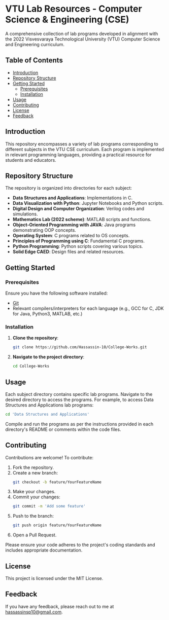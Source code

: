 # VTU Lab Resources - Computer Science & Engineering (CSE)

A comprehensive collection of lab programs developed in alignment with the 2022 Visvesvaraya Technological University (VTU) Computer Science and Engineering curriculum.

## Table of Contents

- [Introduction](#introduction)
- [Repository Structure](#repository-structure)
- [Getting Started](#getting-started)
  - [Prerequisites](#prerequisites)
  - [Installation](#installation)
- [Usage](#usage)
- [Contributing](#contributing)
- [License](#license)
- [Feedback](#feedback)

## Introduction

This repository encompasses a variety of lab programs corresponding to different subjects in the VTU CSE curriculum. Each program is implemented in relevant programming languages, providing a practical resource for students and educators.

## Repository Structure

The repository is organized into directories for each subject:

- **Data Structures and Applications**: Implementations in C.
- **Data Visualization with Python**: Jupyter Notebooks and Python scripts.
- **Digital Design and Computer Organization**: Verilog codes and simulations.
- **Mathematics Lab (2022 scheme)**: MATLAB scripts and functions.
- **Object-Oriented Programming with JAVA**: Java programs demonstrating OOP concepts.
- **Operating System**: C programs related to OS concepts.
- **Principles of Programming using C**: Fundamental C programs.
- **Python Programming**: Python scripts covering various topics.
- **Solid Edge CAED**: Design files and related resources.

## Getting Started

### Prerequisites

Ensure you have the following software installed:

- [Git](https://git-scm.com/)
- Relevant compilers/interpreters for each language (e.g., GCC for C, JDK for Java, Python3, MATLAB, etc.)

### Installation

1. **Clone the repository**:
   ```bash
   git clone https://github.com/Hassassin-10/College-Works.git
   ```
2. **Navigate to the project directory**:
   ```bash
   cd College-Works
   ```

## Usage

Each subject directory contains specific lab programs. Navigate to the desired directory to access the programs. For example, to access Data Structures and Applications lab programs:
```bash
cd 'Data Structures and Applications'
```
Compile and run the programs as per the instructions provided in each directory's README or comments within the code files.

## Contributing

Contributions are welcome! To contribute:
1. Fork the repository.
2. Create a new branch:
   ```bash
   git checkout -b feature/YourFeatureName
   ```
3. Make your changes.
4. Commit your changes:
   ```bash
   git commit -m 'Add some feature'
   ```
5. Push to the branch:
   ```bash
   git push origin feature/YourFeatureName
   ```
6. Open a Pull Request.

Please ensure your code adheres to the project's coding standards and includes appropriate documentation.

## License

This project is licensed under the MIT License.

## Feedback

If you have any feedback, please reach out to me at [hassassinsp10@gmail.com](mailto:hassassinsp10@gmail.com).
